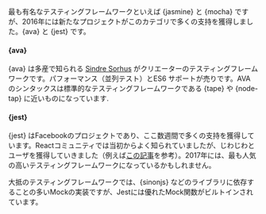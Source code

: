 最も有名なテスティングフレームワークといえば {jasmine} と {mocha} ですが、2016年には新たなプロジェクトがこのカテゴリで多くの支持を獲得しました。{ava} と {jest} です。

#### {ava}

{ava} は多産で知られる [Sindre Sorhus](https://github.com/sindresorhus) がクリエーターのテスティングフレームワークです。パフォーマンス（並列テスト）とES6 サポートが売りです。AVA のシンタックスは標準的なテスティングフレームワークである {tape} や {node-tap} に近いものになっています.

#### {jest}

{jest} はFacebookのプロジェクトであり、ここ数週間で多くの支持を獲得しています。Reactコミュニティでは当初からよく知られていましたが、じわじわとユーザを獲得していきました（例えば[この記事](https://medium.com/@kentcdodds/migrating-to-jest-881f75366e7e#.z9x53j1ea)を参考）。2017年には、最も人気の高いテスティングフレームワークになっているかもしれません。

大抵のテスティングフレームワークでは、{sinonjs} などのライブラリに依存することの多いMockの実装ですが、Jestには優れたMock関数がビルトインされています。
